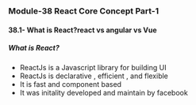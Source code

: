 ### Module-38 React Core Concept Part-1

#### 38.1- What is React?react vs angular vs Vue
##### What is React?
- ReactJs is a Javascript library for building UI
- ReactJs is declarative , efficient , and flexible
- It is fast and component based 
- It was initality developed and maintain by facebook